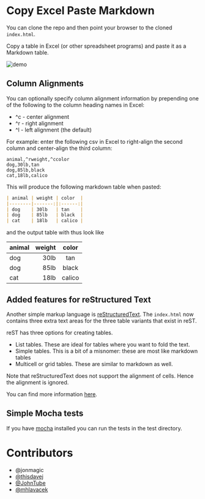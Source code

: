 # Copy Excel Paste Markdown

You can clone the repo and then point your browser to the cloned `index.html`.

Copy a table in Excel (or other spreadsheet programs) and paste it as a Markdown table.

![demo](https://cl.ly/120h1K2Q1Y3H/Screen%20Recording%202016-08-31%20at%2010.31%20PM.gif)

## Column Alignments

You can optionally specify column alignment information by prepending one of the following to the column heading names in Excel:

* ^c  - center alignment
* ^r  - right alignment
* ^l   - left alignment (the default)

For example: enter the following csv in Excel to right-align the second column and center-align the third column:

```
animal,^rweight,^ccolor
dog,30lb,tan
dog,85lb,black
cat,18lb,calico
```

This will produce the following markdown table when pasted:

```markdown
| animal | weight | color  |
|--------|-------:|:------:|
| dog    | 30lb   | tan    |
| dog    | 85lb   | black  |
| cat    | 18lb   | calico |
```

and the output table with thus look like

| animal | weight | color  |
|--------|-------:|:------:|
| dog    | 30lb   | tan    |
| dog    | 85lb   | black  |
| cat    | 18lb   | calico |

## Added features for reStructured Text

Another simple markup language is [reStructuredText](https://docutils.sourceforge.io/rst.html). The `index.html` now contains three extra text areas for the three table variants that exist in reST.

reST has three options for creating tables.

- List tables. These are ideal for tables where you want to fold the text. 
- Simple tables. This is a bit of a misnomer: these are most like markdown tables
- Multicell or grid tables. These are similar to markdown as well.

Note that reStructuredText does not support the alignment of cells. Hence the alignment is ignored.

You can find more information [here](https://docutils.sourceforge.io/docs/user/rst/quickref.html).

## Simple Mocha tests

If you have [mocha](https://mochajs.org/) installed you can run the tests in the test directory.

# Contributors

- @jonmagic
- [@thisdavej](https://github.com/thisdavej)
- [@JohnTube](https://github.com/JohnTube)
- [@mhlavacek](https://github.com/mhlavacek)
